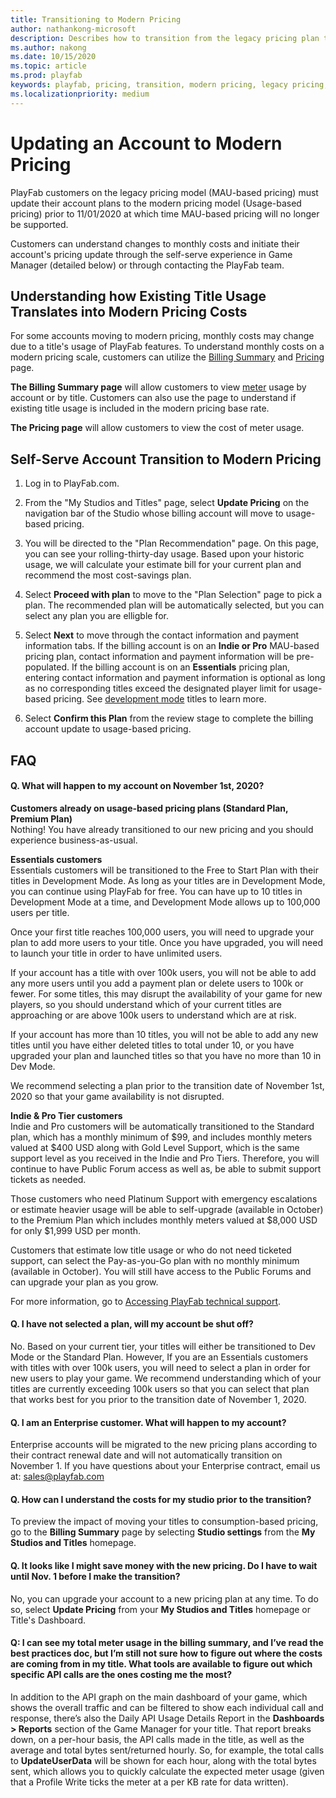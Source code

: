 ```yaml
---
title: Transitioning to Modern Pricing
author: nathankong-microsoft
description: Describes how to transition from the legacy pricing plan to the modern pricing plan.
ms.author: nakong
ms.date: 10/15/2020
ms.topic: article
ms.prod: playfab
keywords: playfab, pricing, transition, modern pricing, legacy pricing, move, change
ms.localizationpriority: medium
---
```

# Updating an Account to Modern Pricing

 PlayFab customers on the legacy pricing model (MAU-based pricing) must update their account plans to the modern pricing model (Usage-based pricing) prior to 11/01/2020 at which time MAU-based pricing will no longer be supported.

Customers can understand changes to monthly costs and initiate their account's pricing update through the self-serve experience in Game Manager (detailed below) or through contacting the PlayFab team.


## Understanding how Existing Title Usage Translates into Modern Pricing Costs
 For some accounts moving to modern pricing, monthly costs may change due to a title's usage of PlayFab features. To understand monthly costs on a modern pricing scale, customers can utilize the [Billing Summary](../pricing/billingDetails.md) and [Pricing](https://playfab.com/pricing/) page.

 **The Billing Summary page** will allow customers to view [meter](../pricing/Meters/meters.md) usage by account or by title. Customers can also use the page to understand if existing title usage is included in the modern pricing base rate.

**The Pricing page** will allow customers to view the cost of meter usage.


## Self-Serve Account Transition to Modern Pricing

1. Log in to PlayFab.com.

2. From the "My Studios and Titles" page, select **Update Pricing** on the navigation bar of the Studio whose billing account will move to usage-based pricing.

3. You will be directed to the "Plan Recommendation" page. On this page, you can see your rolling-thirty-day usage. Based upon your historic usage, we will calculate your estimate bill for your current plan and recommend the most cost-savings plan. 

4. Select **Proceed with plan** to move to the "Plan Selection" page to pick a plan.  The recommended plan will be automatically selected, but you can select any plan you are elligble for. 

5. Select **Next** to move through the contact information and payment information tabs. If the billing account is on an **Indie or Pro** MAU-based pricing plan, contact information and payment information will be pre-populated.
If the billing account is on an **Essentials** pricing plan, entering contact information and payment information is optional as long as no corresponding titles exceed the designated player limit for usage-based pricing. See [development mode](../pricing/development-mode.md) titles to learn more.

6. Select **Confirm this Plan** from the review stage to complete the billing account update to usage-based pricing.

## FAQ

#### Q. What will happen to my account on November 1st, 2020?
**Customers already on usage-based pricing plans (Standard Plan, Premium Plan)**\
Nothing! You have already transitioned to our new pricing and you should experience business-as-usual.

**Essentials customers**\
Essentials customers will be transitioned to the Free to Start Plan with their titles in Development Mode. As long as your titles are in Development Mode, you can continue using PlayFab for free.  You can have up to 10 titles in Development Mode at a time, and Development Mode allows up to 100,000 users per title.

Once your first title reaches 100,000 users, you will need to upgrade your plan to add more users to your title.  Once you have upgraded, you will need to launch your title in order to have unlimited users. 

If your account has a title with over 100k users, you will not be able to add any more users until you add a payment plan or delete users to 100k or fewer.  For some titles, this may disrupt the availability of your game for new players, so you should understand which of your current titles are approaching or are above 100k users to understand which are at risk.

If your account has more than 10 titles, you will not be able to add any new titles until you have either deleted titles to total under 10, or you have upgraded your plan and launched titles so that you have no more than 10 in Dev Mode.

We recommend selecting a plan prior to the transition date of November 1st, 2020 so that your game availability is not disrupted.

**Indie & Pro Tier customers**\
Indie and Pro customers will be automatically transitioned to the Standard plan, which has a monthly minimum of $99, and includes monthly meters valued at $400 USD along with Gold Level Support, which is the same support level as you received in the Indie and Pro Tiers.  Therefore, you will continue to have Public Forum access as well as, be able to submit support tickets as needed.

Those customers who need Platinum Support with emergency escalations or estimate heavier usage will be able to self-upgrade (available in October) to the Premium Plan which includes monthly meters valued at $8,000 USD for only $1,999 USD per month.

Customers that estimate low title usage or who do not need ticketed support, can select the Pay-as-you-Go plan with no monthly minimum (available in October).  You will still have access to the Public Forums and can upgrade your plan as you grow.

For more information, go to [Accessing PlayFab technical support](https://docs.microsoft.com/gaming/playfab/features/pricing/paidtechnicalsupport).

#### Q. I have not selected a plan, will my account be shut off?
No. Based on your current tier, your titles will either be transitioned to Dev Mode or the Standard Plan.  However, If you are an Essentials customers with titles with over 100k users, you will need to select a plan in order for new users to play your game. We recommend understanding which of your titles are currently exceeding 100k users so that you can select that plan that works best for you prior to the transition date of November 1, 2020.


#### Q. I am an Enterprise customer. What will happen to my account?
Enterprise accounts will be migrated to the new pricing plans according to their contract renewal date and will not automatically transition on November 1. If you have questions about your Enterprise contract, email us at: sales@playfab.com 

#### Q. How can I understand the costs for my studio prior to the transition?
To preview the impact of moving your titles to consumption-based pricing, go to the **Billing Summary** page by selecting **Studio settings** from the **My Studios and Titles** homepage.

#### Q. It looks like I might save money with the new pricing. Do I have to wait until Nov. 1 before I make the transition?
No, you can upgrade your account to a new pricing plan at any time. To do so, select **Update Pricing** from your **My Studios and Titles** homepage or Title's Dashboard.

#### Q: I can see my total meter usage in the billing summary, and I’ve read the best practices doc, but I’m still not sure how to figure out where the costs are coming from in my title. What tools are available to figure out which specific API calls are the ones costing me the most?

In addition to the API graph on the main dashboard of your game, which shows the overall traffic and can be filtered to show each individual call and response, there’s also the Daily API Usage Details Report in the **Dashboards > Reports** section of the Game Manager for your title. That report breaks down, on a per-hour basis, the API calls made in the title, as well as the average and total bytes sent/returned hourly. So, for example, the total calls to **UpdateUserData** will be shown for each hour, along with the total bytes sent, which allows you to quickly calculate the expected meter usage (given that a Profile Write ticks the meter at a per KB rate for data written).
